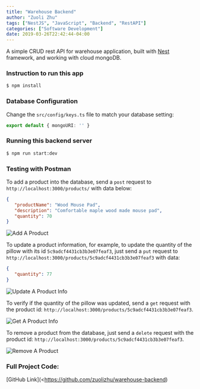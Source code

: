 ```yaml
---
title: "Warehouse Backend"
author: "Zuoli Zhu"
tags: ["NestJS", "JavaScript", "Backend", "RestAPI"]
categories: ["Software Development"]
date: 2019-03-26T22:42:44-04:00
---
```


A simple CRUD rest API for warehouse application, built with [Nest](https://github.com/nestjs/nest) framework, and working with cloud mongoDB.



### Instruction to run this app

```bash
$ npm install
```



### Database Configuration

Change the `src/config/keys.ts` file to match your database setting:

```typescript
export default { mongoURI: '' }
```



### Running this backend server

```bash
$ npm run start:dev
```



### Testing with Postman

To add a product into the database, send a `post` request to `http://localhost:3000/products/` with data below:

```json
{
   "productName": "Wood Mouse Pad",
   "description": "Comfortable maple wood made mouse pad",
   "quantity": 70
}
```

![Add A Product](/images/dev/warehouse/post.gif)



To update a product information, for example, to update the quantity of the pillow with its id `5c9adcf4431cb3b3e07feaf3`, just send a `put` request to `http://localhost:3000/products/5c9adcf4431cb3b3e07feaf3` with data:

```json
{
   "quantity": 77
}
```

![Update A Product Info](/images/dev/warehouse/update.gif)



To verify if the quantity of the pillow was updated, send a `get` request with the product id: `http://localhost:3000/products/5c9adcf4431cb3b3e07feaf3`.

![Get A Product Info](/images/dev/warehouse/singleGet.gif)



To remove a product from the database, just send a `delete` request with the product id: `http://localhost:3000/products/5c9adcf4431cb3b3e07feaf3`.

![Remove A Product](/images/dev/warehouse/delete.gif)



### Full Project Code:

[GitHub Link](<https://github.com/zuolizhu/warehouse-backend)